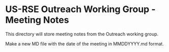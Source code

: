 # US-RSE Outreach Working Group - Meeting Notes

This directory will store meeting notes from the Outreach working group.

Make a new MD file with the date of the meeting in MMDDYYYY.md format.
